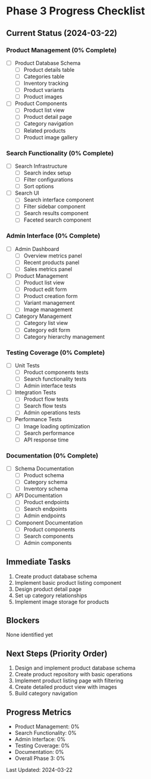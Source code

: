 # Phase 3 Progress Checklist

## Current Status (2024-03-22)

### Product Management (0% Complete)
- [ ] Product Database Schema
  - [ ] Product details table
  - [ ] Categories table
  - [ ] Inventory tracking
  - [ ] Product variants
  - [ ] Product images
- [ ] Product Components
  - [ ] Product list view
  - [ ] Product detail page
  - [ ] Category navigation
  - [ ] Related products
  - [ ] Product image gallery

### Search Functionality (0% Complete)
- [ ] Search Infrastructure
  - [ ] Search index setup
  - [ ] Filter configurations
  - [ ] Sort options
- [ ] Search UI
  - [ ] Search interface component
  - [ ] Filter sidebar component
  - [ ] Search results component
  - [ ] Faceted search component

### Admin Interface (0% Complete)
- [ ] Admin Dashboard
  - [ ] Overview metrics panel
  - [ ] Recent products panel
  - [ ] Sales metrics panel
- [ ] Product Management
  - [ ] Product list view
  - [ ] Product edit form
  - [ ] Product creation form
  - [ ] Variant management
  - [ ] Image management
- [ ] Category Management
  - [ ] Category list view
  - [ ] Category edit form
  - [ ] Category hierarchy management

### Testing Coverage (0% Complete)
- [ ] Unit Tests
  - [ ] Product components tests
  - [ ] Search functionality tests
  - [ ] Admin interface tests
- [ ] Integration Tests
  - [ ] Product flow tests
  - [ ] Search flow tests
  - [ ] Admin operations tests
- [ ] Performance Tests
  - [ ] Image loading optimization
  - [ ] Search performance
  - [ ] API response time

### Documentation (0% Complete)
- [ ] Schema Documentation
  - [ ] Product schema
  - [ ] Category schema
  - [ ] Inventory schema
- [ ] API Documentation
  - [ ] Product endpoints
  - [ ] Search endpoints
  - [ ] Admin endpoints
- [ ] Component Documentation
  - [ ] Product components
  - [ ] Search components
  - [ ] Admin components

## Immediate Tasks
1. Create product database schema
2. Implement basic product listing component
3. Design product detail page
4. Set up category relationships
5. Implement image storage for products

## Blockers
None identified yet

## Next Steps (Priority Order)
1. Design and implement product database schema
2. Create product repository with basic operations
3. Implement product listing page with filtering
4. Create detailed product view with images
5. Build category navigation

## Progress Metrics
- Product Management: 0%
- Search Functionality: 0%
- Admin Interface: 0%
- Testing Coverage: 0%
- Documentation: 0%
- Overall Phase 3: 0%

Last Updated: 2024-03-22 